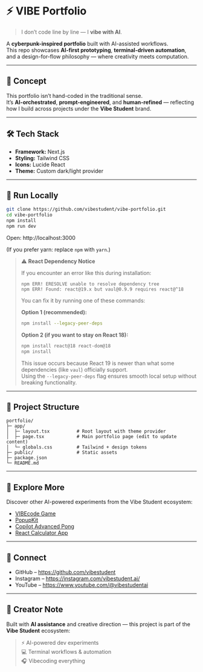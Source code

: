 # ⚡ VIBE Portfolio

> I don’t code line by line — I **vibe with AI**.

A **cyberpunk-inspired portfolio** built with AI-assisted workflows.  
This repo showcases **AI-first prototyping**, **terminal-driven automation**, and a design-for-flow philosophy — where creativity meets computation.

---

## 🧠 Concept
This portfolio isn’t hand-coded in the traditional sense.  
It’s **AI-orchestrated**, **prompt-engineered**, and **human-refined** — reflecting how I build across projects under the **Vibe Student** brand.

---

## 🛠️ Tech Stack
- **Framework:** Next.js  
- **Styling:** Tailwind CSS  
- **Icons:** Lucide React  
- **Theme:** Custom dark/light provider

---

## 🚀 Run Locally

```bash
git clone https://github.com/vibestudent/vibe-portfolio.git
cd vibe-portfolio
npm install
npm run dev
```

Open: http://localhost:3000

(If you prefer yarn: replace `npm` with `yarn`.)

> ⚠️ **React Dependency Notice**
>
> If you encounter an error like this during installation:
> ```
> npm ERR! ERESOLVE unable to resolve dependency tree
> npm ERR! Found: react@19.x but vaul@0.9.9 requires react@^18
> ```
> You can fix it by running one of these commands:
>
> **Option 1 (recommended):**
> ```bash
> npm install --legacy-peer-deps
> ```
>
> **Option 2 (if you want to stay on React 18):**
> ```bash
> npm install react@18 react-dom@18
> npm install
> ```
>
> This issue occurs because React 19 is newer than what some dependencies (like `vaul`) officially support.  
> Using the `--legacy-peer-deps` flag ensures smooth local setup without breaking functionality.

---

## 📁 Project Structure

```
portfolio/
├─ app/
│  ├─ layout.tsx          # Root layout with theme provider
│  ├─ page.tsx            # Main portfolio page (edit to update content)
│  └─ globals.css         # Tailwind + design tokens
├─ public/                # Static assets
├─ package.json
└─ README.md
```

---

## 👾 Explore More
Discover other AI-powered experiments from the Vibe Student ecosystem:
- [VIBEcode Game](https://github.com/vibestudent/vibecode-game)
- [PopupKit](https://github.com/vibestudent/popupkit)
- [Copilot Advanced Pong](https://github.com/vibestudent/copilot-advanced-pong)
- [React Calculator App](https://github.com/vibestudent/react-calculator-app)

---

## 🔗 Connect
- GitHub – https://github.com/vibestudent  
- Instagram – https://instagram.com/vibestudent.ai/  
- YouTube – https://www.youtube.com/@vibestudentai

---

## 🧩 Creator Note
Built with **AI assistance** and creative direction — this project is part of the  
**Vibe Student** ecosystem:

> ⚡ AI-powered dev experiments  
> 💻 Terminal workflows & automation  
> 🎧 Vibecoding everything
